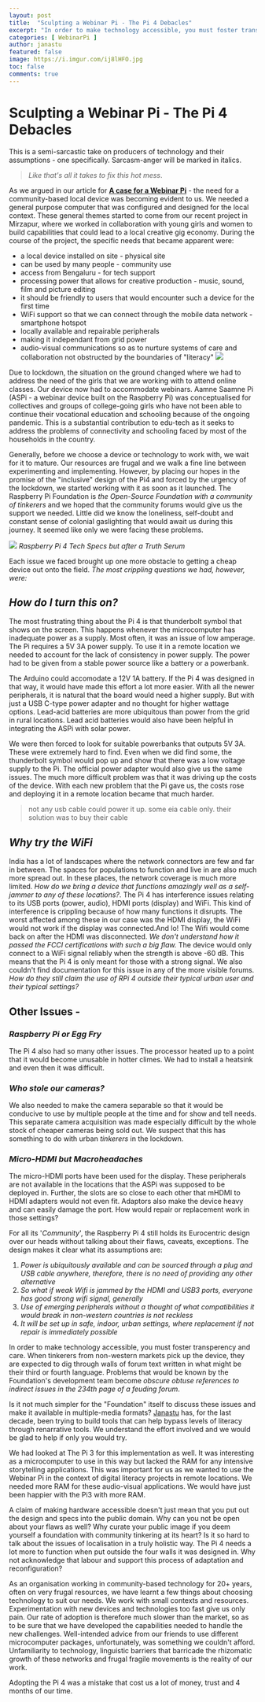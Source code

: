```yaml
---
layout: post
title:  "Sculpting a Webinar Pi - The Pi 4 Debacles"
excerpt: "In order to make technology accessible, you must foster transperency and care"
categories: [ WebinarPi ]
author: janastu
featured: false
image: https://i.imgur.com/ij8lHFO.jpg
toc: false
comments: true
---
```

# Sculpting a Webinar Pi - The Pi 4 Debacles

This is a semi-sarcastic take on producers of technology and their assumptions - one specifically. Sarcasm-anger will be marked in italics. 
> *Like that's all it takes to fix this hot mess*.


As we argued in our article for **[A case for a Webinar Pi](https://blog.janastu.org/a-case-for-a-webinar-pi/)** - the need for a community-based local device was becoming evident to us. We needed a general purpose computer that was configured and designed for the local context. These general themes started to come from our recent project in Mirzapur, where we worked in collaboration with young girls and women to build capabilities that could lead to a local creative gig economy. During the course of the project, the specific needs that became apparent were: 
- a local device installed on site - physical site
- can be used by many people - community use
- access from Bengaluru - for tech support
- processing power that allows for creative production - music, sound, film and picture editing
- it should be friendly to users that would encounter such a device for the first time
- WiFi support so that we can connect through the mobile data network - smartphone hotspot
- locally available and repairable peripherals
- making it independant from grid power
- audio-visual communications so as to nurture systems of care and collaboration not obstructed by the boundaries of "literacy"
![](https://i.imgur.com/ij8lHFO.jpg)

Due to lockdown, the situation on the ground changed where we had to address the need of the girls that we are working with to attend online classes. Our device now had to accommodate webinars. Aamne Saamne Pi (ASPi - a webinar device built on the Raspberry Pi) was conceptualised for collectives and groups of college-going girls who have not been able to continue their vocational education and schooling because of the ongoing pandemic. This is a substantial contribution to edu-tech as it seeks to address the problems of connectivity and schooling faced by most of the households in the country. 

Generally, before we choose a device or technology to work with, we wait for it to mature. Our resources are frugal and we walk a fine line between experimenting and implementing. However, by placing our hopes in the promise of the "inclusive" design of the Pi4 and forced by the urgency of the lockdown, we started working with it as soon as it launched. The Raspberry Pi Foundation is *the Open-Source Foundation with a community of tinkerers* and we hoped that the community forums would give us the support we needed. Little did we know the loneliness, self-doubt and constant sense of colonial gaslighting that would await us during this journey. It seemed like only we were facing these problems. 




![](https://i.imgur.com/7SXWJye.jpg)
*Raspberry Pi 4 Tech Specs but after a Truth Serum*

Each issue we faced brought up one more obstacle to getting a cheap device out onto the field. *The most crippling questions we had, however, were:*

## *How do I turn this on?*

The most frustrating thing about the Pi 4 is that thunderbolt symbol that shows on the screen. This happens whenever the microcomputer has inadequate power as a supply. Most often, it was an issue of low amperage. The Pi requires a 5V 3A power supply. To use it in a remote location we needed to account for the lack of consistency in power supply. The power had to be given from a stable power source like a battery or a powerbank. 

The Arduino could accomodate a 12V 1A battery. If the Pi 4 was designed in that way, it would have made this effort a lot more easier. With all the newer peripherals, it is natural that the board would need a higher supply. But with just a USB C-type power adapter and no thought for higher wattage options. Lead-acid batteries are more ubiquitous than power from the grid in rural locations. Lead acid batteries would also have been helpful in integrating the ASPi with solar power. 

We were then forced to look for suitable powerbanks that outputs 5V 3A. These were extremely hard to find. Even when we did find some, the thunderbolt symbol would pop up and show that there was a low voltage supply to the Pi. The official power adapter would also give us the same issues. The much more difficult problem was that it was driving up the costs of the device. With each new problem that the Pi gave us, the costs rose and deploying it in a remote location became that much harder.

> not any usb cable could power it up. some eia cable only. their solution was to buy their cable

## *Why try the WiFi*
India has a lot of landscapes where the network connectors are few and far in between. The spaces for populations to function and live in are also much more spread out. In these places, the network coverage is much more limited. *How do we bring a device that functions amazingly well as a self-jammer to any of these locations?*. The Pi 4 has interference issues relating to its USB ports (power, audio), HDMI ports (display) and WiFi. This kind of interference is crippling because of how many functions it disrupts. The worst affected among these in our case was the HDMI display, the WiFi would not work if the display was connected.And lo! The Wifi would come back on after the HDMI was disconnected. *We don't understand how it passed the FCCI certifications with such a big flaw.* The device would only connect to a WiFi signal reliably when the strength is above -60 dB. This means that the Pi 4 is only meant for those with a strong signal. We also couldn't find documentation for this issue in any of the more visible forums. *How do they still claim the use of RPi 4 outside their typical urban user and their typical settings?*

## Other Issues - 
### *Raspberry Pi or Egg Fry*
The Pi 4 also had so many other issues. The processor heated up to a point that it would become unusable in hotter climes. We had to install a heatsink and even then it was difficult. 

### *Who stole our cameras?*
We also needed to make the camera separable so that it would be conducive to use by multiple people at the time and for show and tell needs. This separate camera acquisition was made especially difficult by the whole stock of cheaper cameras being sold out. We suspect that this has something to do with urban *tinkerers* in the lockdown. 

### *Micro-HDMI but Macroheadaches*
The micro-HDMI ports have been used for the display. These peripherals are not available in the locations that the ASPi was supposed to be deployed in. Further, the slots are so close to each other that mHDMI to HDMI adapters would not even fit. Adaptors also make the device heavy and can easily damage the port. How would repair or replacement work in those settings?

For all its '*Community*', the Raspberry Pi 4 still holds its Eurocentric design over our heads without talking about their flaws, caveats, exceptions. The design makes it clear what its assumptions are:
1. *Power is ubiquitously available and can be sourced through a plug and USB cable anywhere, therefore, there is no need of providing any other alternative*
2. *So what if weak Wifi is jammed by the HDMI and USB3 ports, everyone has good strong wifi signal, generally*
3. *Use of emerging peripherals without a thought of what compatibilities it would break in non-western countries is not reckless*
4. *It will be set up in safe, indoor, urban settings, where replacement if not repair is immediately possible*

In order to make technology accessible, you must foster transperency and care. When tinkerers from non-western markets pick up the device, they are expected to dig through walls of forum text written in what might be their third or fourth language. Problems that would be known by the Foundation's development team become *obscure obtuse references to indirect issues in the 234th page of a feuding forum*. 


Is it not much simpler for the "Foundation" itself to discuss these issues and make it available in multiple-media formats? [Janastu](https://janastu.org) has, for the last decade, been trying to build tools that can help bypass levels of literacy through renarrative tools. We understand the effort involved and we would be glad to help if only you would try. 

We had looked at The Pi 3 for this implementation as well. It was interesting as a microcomputer to use in this way but lacked the RAM for any intensive storytelling applications. This was important for us as we wanted to use the Webinar Pi in the context of digital literacy projects in remote locations. We needed more RAM for these audio-visual applications. We would have just been happier with the Pi3 with more RAM.

A claim of making hardware accessible doesn't just mean that you put out the design and specs into the public domain. Why can you not be open about your flaws as well? Why curate your public image if you deem yourself a foundation with community tinkering at its heart? Is it so hard to talk about the issues of localisation in a truly holistic way. The Pi 4 needs a lot more to function when put outside the four walls it was designed in. Why not acknowledge that labour and support this process of adaptation and reconfiguration? 

As an organisation working in community-based technology for 20+ years, often on very frugal resources, we have learnt a few things about choosing technology to suit our needs. We work with small contexts and resources. Experimentation with new devices and technologies too fast give us only pain. Our rate of adoption is therefore much slower than the market, so as to be sure that we have developed the capabilities needed to handle the new challenges. Well-intended advice from our friends to use different microcomputer packages, unfortunately, was something we couldn't afford. Unfamiliarity to technology, linguistic barriers that barricade the rhizomatic growth of these networks and frugal fragile movements is the reality of our work. 

Adopting the Pi 4 was a mistake that cost us a lot of money, trust and 4 months of our time. 


